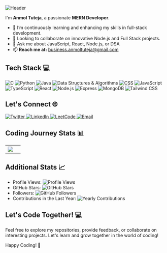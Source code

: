 ![Header](https://i.postimg.cc/CLv5QgBn/github-header-image.png)

I'm **Anmol Tuteja**, a passionate **MERN Developer**.

- 🌱 I’m continuously learning and enhancing my skills in full-stack development.
-  👯 Looking to collaborate on innovative Node.js and Full Stack projects.
-  💬 Ask me about JavaScript, React, Node.js, or DSA
-  📫 **Reach me at:** business.anmoltuteja@gmail.com

## Tech Stack 💻
![C](https://img.shields.io/badge/-C-00599C?style=flat-square&logo=c&logoColor=A8B9CC) ![Python](https://img.shields.io/badge/-Python-3776AB?style=flat-square&logo=python&logoColor=FFD43B) ![Java](https://img.shields.io/badge/-Java-007396?style=flat-square&logo=java&logoColor=5382A1) ![Data Structures & Algorithms](https://img.shields.io/badge/-DSA-4B0082?style=flat-square) ![CSS](https://img.shields.io/badge/-CSS-1572B6?style=flat-square&logo=css3&logoColor=white) ![JavaScript](https://img.shields.io/badge/-JavaScript-F7DF1E?style=flat-square&logo=javascript&logoColor=black) ![TypeScript](https://img.shields.io/badge/-TypeScript-3178C6?style=flat-square&logo=typescript&logoColor=white) ![React](https://img.shields.io/badge/-React-61DAFB?style=flat-square&logo=react&logoColor=white) ![Node.js](https://img.shields.io/badge/-Node.js-339933?style=flat-square&logo=node.js&logoColor=white) ![Express](https://img.shields.io/badge/-Express-000000?style=flat-square&logo=express&logoColor=white) ![MongoDB](https://img.shields.io/badge/-MongoDB-47A248?style=flat-square&logo=mongodb&logoColor=white) ![Tailwind CSS](https://img.shields.io/badge/-Tailwind%20CSS-06B6D4?style=flat-square&logo=tailwind-css&logoColor=white)  


## Let's Connect 🌐

<div align="left">
  <a href="https://twitter.com/Anmol_Tuteja_" target="_blank">
    <img src="https://img.shields.io/badge/Twitter-1DA1F2?style=for-the-badge&logo=twitter&logoColor=white" alt="Twitter" />
  </a>
  <a href="https://www.linkedin.com/in/anmol-tuteja-684b0327b/" target="_blank">
    <img src="https://img.shields.io/badge/LinkedIn-0077B5?style=for-the-badge&logo=linkedin&logoColor=white" alt="LinkedIn" />
  </a>
  <a href="https://leetcode.com/AnmolTuteja/" target="_blank">
    <img src="https://img.shields.io/badge/LeetCode-FFA116?style=for-the-badge&logo=leetcode&logoColor=black" alt="LeetCode" />
  </a>
  <a href="mailto:tutejaanmol54@gmail.com">
    <img src="https://img.shields.io/badge/Email-D14836?style=for-the-badge&logo=gmail&logoColor=white" alt="Email" />
  </a>
</div>

## Coding Journey Stats 📊
<div align="center">
  <table  style="border:0px solid white; width:100%;">
    <tr style="border:0px;">
      <th style="border:0px;"><img src="https://github-readme-stats.vercel.app/api/top-langs/?username=AnmolTutejaGitHub&layout=compact&bg_color=000&title_color=fff&text_color=fff&border_color=fff"/><th/>
    <tr/>
  </table>
</div>

## Additional Stats 📈
- Profile Views: ![Profile Views](https://komarev.com/ghpvc/?username=AnmolTutejaGitHub&color=blue&style=flat-square)
- GitHub Stars: ![GitHub Stars](https://img.shields.io/github/stars/AnmolTutejaGitHub?style=social)
- Followers: ![GitHub Followers](https://img.shields.io/github/followers/AnmolTutejaGitHub?style=social)
- Contributions in the Last Year: ![Yearly Contributions](https://img.shields.io/github/last-commit/AnmolTutejaGitHub/AnmolTutejaGitHub?label=contributions%20in%20the%20last%20year)

## Let's Code Together! 💻
Feel free to explore my repositories, provide feedback, or collaborate on interesting projects. Let's learn and grow together in the world of coding!

Happy Coding! 🚀
